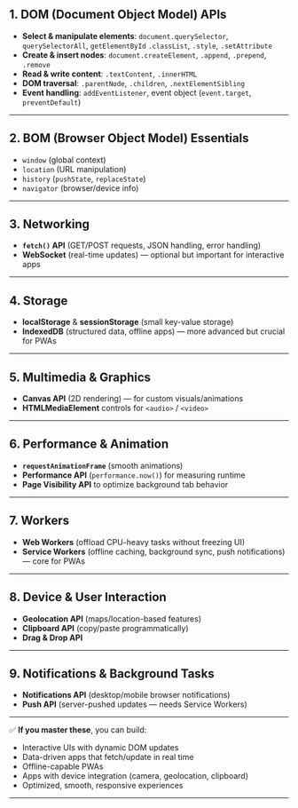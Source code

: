 ## **1. DOM (Document Object Model) APIs**

* **Select & manipulate elements**:
  `document.querySelector`, `querySelectorAll`, `getElementById`
  `.classList`, `.style`, `.setAttribute`
* **Create & insert nodes**:
  `document.createElement`, `.append`, `.prepend`, `.remove`
* **Read & write content**:
  `.textContent`, `.innerHTML`
* **DOM traversal**:
  `.parentNode`, `.children`, `.nextElementSibling`
* **Event handling**:
  `addEventListener`, event object (`event.target`, `preventDefault`)

---

## **2. BOM (Browser Object Model) Essentials**

* `window` (global context)
* `location` (URL manipulation)
* `history` (`pushState`, `replaceState`)
* `navigator` (browser/device info)

---

## **3. Networking**

* **`fetch()` API** (GET/POST requests, JSON handling, error handling)
* **WebSocket** (real-time updates) — optional but important for interactive apps

---

## **4. Storage**

* **localStorage** & **sessionStorage** (small key-value storage)
* **IndexedDB** (structured data, offline apps) — more advanced but crucial for PWAs

---

## **5. Multimedia & Graphics**

* **Canvas API** (2D rendering) — for custom visuals/animations
* **HTMLMediaElement** controls for `<audio>` / `<video>`

---

## **6. Performance & Animation**

* **`requestAnimationFrame`** (smooth animations)
* **Performance API** (`performance.now()`) for measuring runtime
* **Page Visibility API** to optimize background tab behavior

---

## **7. Workers**

* **Web Workers** (offload CPU-heavy tasks without freezing UI)
* **Service Workers** (offline caching, background sync, push notifications) — core for PWAs

---

## **8. Device & User Interaction**

* **Geolocation API** (maps/location-based features)
* **Clipboard API** (copy/paste programmatically)
* **Drag & Drop API**

---

## **9. Notifications & Background Tasks**

* **Notifications API** (desktop/mobile browser notifications)
* **Push API** (server-pushed updates — needs Service Workers)

---

✅ **If you master these**, you can build:

* Interactive UIs with dynamic DOM updates
* Data-driven apps that fetch/update in real time
* Offline-capable PWAs
* Apps with device integration (camera, geolocation, clipboard)
* Optimized, smooth, responsive experiences

---
